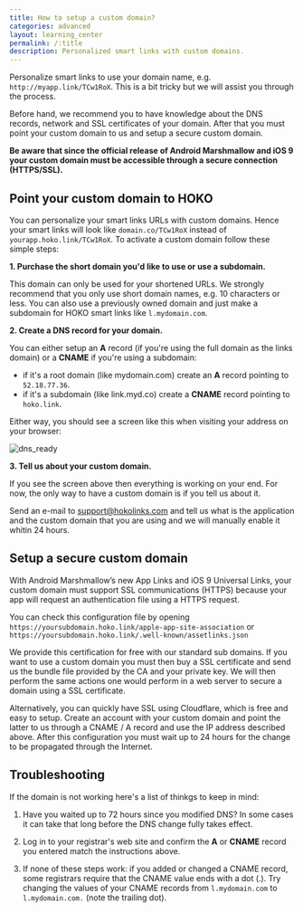 ```yaml
---
title: How to setup a custom domain?
categories: advanced
layout: learning_center
permalink: /:title
description: Personalized smart links with custom domains.
---
```


Personalize smart links to use your domain name, e.g. `http://myapp.link/TCw1RoX`. This is a bit
tricky but we will assist you through the process.

Before hand, we recommend you to have knowledge about the DNS records, network and SSL certificates
of your domain. After that you must point your custom domain to us and setup a secure
custom domain.

**Be aware that since the official release of Android Marshmallow and iOS 9 your custom domain must
be accessible through a secure connection (HTTPS/SSL).**

## Point your custom domain to HOKO

You can personalize your smart links URLs with custom domains. Hence your smart links will look
like `domain.co/TCw1RoX` instead of `yourapp.hoko.link/TCw1RoX`. To activate a custom domain follow
these simple steps:

**1. Purchase the short domain you'd like to use or use a subdomain.**

This domain can only be used for your shortened URLs. We strongly recommend that you only use short
domain names, e.g. 10 characters or less. You can also use a previously owned domain and just make
a subdomain for HOKO smart links like `l.mydomain.com`.

**2. Create a DNS record for your domain.**

You can either setup an **A** record (if you're using the full domain as the links domain) or a
**CNAME** if you're using a subdomain:

* if it's a root domain (like mydomain.com) create an **A** record pointing to `52.18.77.36`.
* if it's a subdomain (like link.myd.co) create a **CNAME** record pointing to `hoko.link`.

Either way, you should see a screen like this when visiting your address on your browser:

![dns_ready](https://s3-eu-west-1.amazonaws.com/hoko-misc/dns_ready.png)

**3. Tell us about your custom domain.**

If you see the screen above then everything is working on your end. For now, the only way to have a
custom domain is if you tell us about it.

Send an e-mail to <a href="mailto:support@hokolinks.com">support@hokolinks.com</a> and tell us what
is the application and the custom domain that you are using and we will manually enable it whitin
24 hours.

## Setup a secure custom domain

With Android Marshmallow’s new App Links and iOS 9 Universal Links, your custom domain must support
SSL communications (HTTPS) because your app will request an authentication file using a HTTPS
request.

You can check this configuration file by opening
`https://yoursubdomain.hoko.link/apple-app-site-association` or
`https://yoursubdomain.hoko.link/.well-known/assetlinks.json`

We provide this certification for free with our standard sub domains. If you want to use a custom
domain you must then buy a SSL certificate and send us the bundle file provided by the CA and your
private key. We will then perform the same actions one would perform in a web server to secure a
domain using a SSL certificate.

Alternatively, you can quickly have SSL using Cloudflare, which is free and easy to
setup. Create an account with your custom domain and point the latter to us through a CNAME / A
record and use the IP address described above. After this configuration you must wait up to 24 hours
for the change to be propagated through the Internet.

## Troubleshooting

If the domain is not working here's a list of thinkgs to keep in mind:

1. Have you waited up to 72 hours since you modified DNS? In some cases it can take that long before
the DNS change fully takes effect.

2. Log in to your registrar's web site and confirm the **A** or **CNAME** record you entered match
the instructions above.

4. If none of these steps work: if you added or changed a CNAME record, some registrars require that
the CNAME value ends with a dot (.). Try changing the values of your CNAME records from
`l.mydomain.com` to `l.mydomain.com.` (note the trailing dot).
